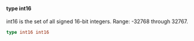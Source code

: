 #### type int16

int16 is the set of all signed 16-bit integers. Range: -32768 through
32767.

```go
type int16 int16
```

